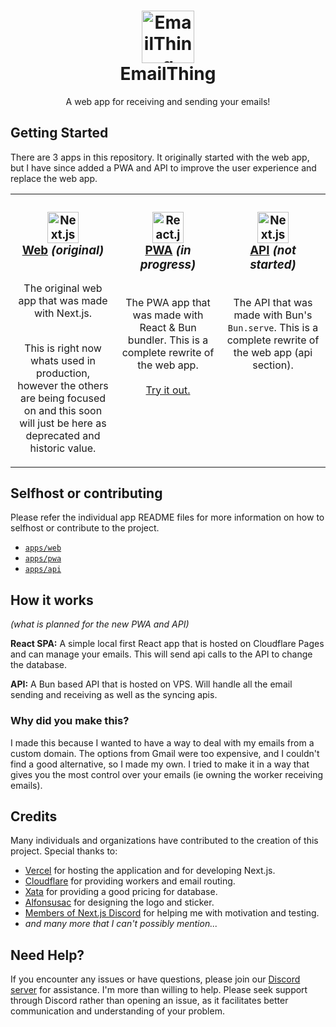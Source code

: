 <h1 align="center">
  <a href="https://emailthing.app/home" target="_blank">
    <img src="https://emailthing.app/logo.png" alt="EmailThing Logo" width="84">
  </a>
  <br>
  EmailThing
</h1>

<p align="center">A web app for receiving and sending your emails!</p>

## Getting Started

There are 3 apps in this repository. It originally started with the web app, but I have since added a PWA and API to improve the user experience and replace the web app.
<!-- table for the 3 apps (web, pwa, api) - web being default -->
<table>
  <tr>
    <td align="center" width="33%" valign="top">
      <!-- <br> -->
      <h3>
      <img src="https://svgl.app/library/nextjs_icon_dark.svg" alt="Next.js Logo" width="50">
      <br>
      <a href="./apps/web#readme"><b>Web</b></a> <em>(original)</em>
      </h3>
      <br>
      The original web app that was made with Next.js. 
      <br><br>
      <p>This is right now whats used in production, however the others are being focused on and this soon will just be here as deprecated and historic value.</p>
    </td>
    <td align="center" width="33%" valign="top">
      <!-- <br> -->
      <h3>
      <img src="https://react.dev/images/brand/logo_dark.svg" alt="React.js Logo" width="50">
      <br>
      <a href="./apps/pwa#readme"><b>PWA</b></a> <em>(in progress)</em>
      </h3>
      <br>
      The PWA app that was made with React & Bun bundler. This is a complete rewrite of the web app.
      <br><br>
      <a href="https://pwa.emailthing.app">Try it out.</a>
    </td>
    <td align="center" width="33%" valign="top">
      <!-- <br> -->
      <h3>
      <img src="https://bun.sh/logo.svg" alt="Next.js Logo" width="50">
      <br>
      <a href="./apps/api#readme"><b>API</b></a> <em>(not started)</em>
      </h3>
      <br>
      The API that was made with Bun's <code>Bun.serve</code>. This is a complete rewrite of the web app (api section).
    </td>
  </tr>
</table>

## Selfhost or contributing

Please refer the individual app README files for more information on how to selfhost or contribute to the project.
* [`apps/web`](./apps/web/README.md)
* [`apps/pwa`](./apps/pwa/README.md)
* [`apps/api`](./apps/api/README.md)

## How it works

<em>(what is planned for the new PWA and API)</em>

**React SPA:** A simple local first React app that is hosted on Cloudflare Pages and can manage your emails. This will send api calls to the API to change the database.

**API:** A Bun based API that is hosted on VPS. Will handle all the email sending and receiving as well as the syncing apis.


### Why did you make this?

I made this because I wanted to have a way to deal with my emails from a custom domain. The options from Gmail were too expensive, and I couldn't find a good alternative, so I made my own. I tried to make it in a way that gives you the most control over your emails (ie owning the worker receiving emails).


## Credits

Many individuals and organizations have contributed to the creation of this project. Special thanks to:

* [Vercel](https://vercel.com) for hosting the application and for developing Next.js.
* [Cloudflare](https://cloudflare.com) for providing workers and email routing.
* [Xata](https://xata.io) for providing a good pricing for database.
* [Alfonsusac](https://github.com/alfonsusac) for designing the logo and sticker.
* [Members of Next.js Discord](https://discord.gg/NextJS) for helping me with motivation and testing.
* *and many more that I can't possibly mention...*

## Need Help?

If you encounter any issues or have questions, please join our [Discord server](https://discord.gg/GT9Q2Yz4VS) for assistance. I'm more than willing to help. Please seek support through Discord rather than opening an issue, as it facilitates better communication and understanding of your problem.

